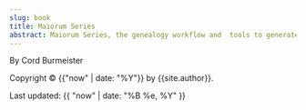 ```yaml
---
slug: book
title: Maiorum Series
abstract: Maiorum Series, the genealogy workflow and  tools to generate a book.
---
```


By Cord Burmeister

Copyright &copy; {{"now" | date: "%Y"}} by {{site.author}}.

Last updated: {{ "now" | date: "%B %e, %Y" }}

<!-- ---
```
This file is located at: {{ page.path }}
```
--- -->
